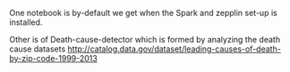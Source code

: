 One notebook is by-default we get when the Spark and zepplin set-up is installed.

Other is of Death-cause-detector which is formed by analyzing the death cause datasets http://catalog.data.gov/dataset/leading-causes-of-death-by-zip-code-1999-2013

